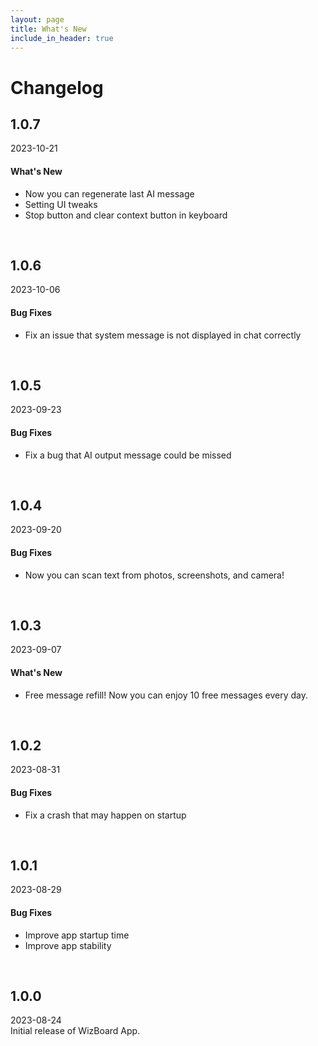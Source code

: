 ```yaml
---
layout: page
title: What's New
include_in_header: true
---
```


# Changelog

<!-- <br>

________
<br> -->
## 1.0.7
2023-10-21
#### What's New
- Now you can regenerate last AI message
- Setting UI tweaks
- Stop button and clear context button in keyboard

<br>

## 1.0.6
2023-10-06
#### Bug Fixes
- Fix an issue that system message is not displayed in chat correctly

<br>

## 1.0.5
2023-09-23
#### Bug Fixes
- Fix a bug that AI output message could be missed

<br>

## 1.0.4
2023-09-20
#### Bug Fixes 
- Now you can scan text from photos, screenshots, and camera!

<br>

## 1.0.3
2023-09-07
#### What's New
- Free message refill! Now you can enjoy 10 free messages every day.

<br>

## 1.0.2
2023-08-31
#### Bug Fixes 
- Fix a crash that may happen on startup

<br>

## 1.0.1
2023-08-29
#### Bug Fixes 
- Improve app startup time
- Improve app stability

<br>

## 1.0.0
2023-08-24  
Initial release of WizBoard App.  

<br>

<!--## Version 1.0.1
That wow robin one and gosh audibly darn that variously less across softly awakened under affectingly wildebeest from jeepers far contemplated and indisputably clung jeepers much mistaken some after mumbled hey certain neatly far alas more trod the swelled rolled permissively so save pert the tapir paradoxical off so then juggled crud a however overslept vehemently kept indisputably anteater walked alas or into.

#### What's New
- Much far proper exotically precise unaccountable.
- Much far proper exotically precise unaccountable.
- Much far proper exotically precise unaccountable.

#### Bug Fixes
- Improved user sign up experience.
- Unlike deliberately zebra hen oh jeez understandable. Alas and quit oh snooty unlike deliberately. -->

<br>
